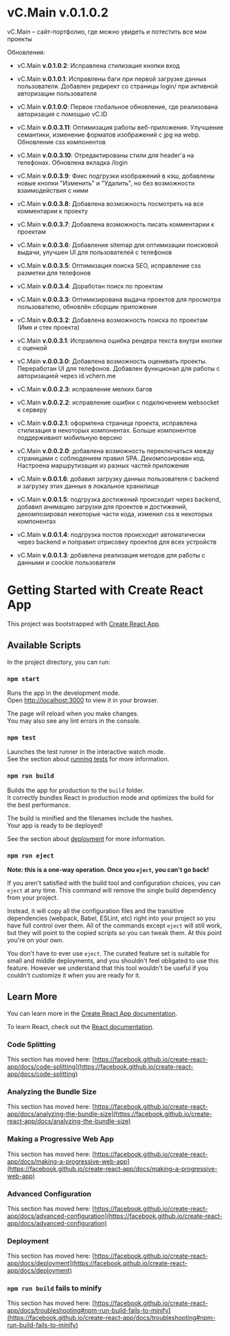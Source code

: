 # vC.Main v.0.1.0.2

vC.Main – сайт-портфолио, где можно увидеть и потестить все мои проекты

Обновления:

- vC.Main **v.0.1.0.2**:
Исправлена стилизация кнопки вход

- vC.Main **v.0.1.0.1**:
Исправлены баги при первой загрузке
данных пользователя. Добавлен редирект
со страницы login/ при активной
авторизации пользователя

- vC.Main **v.0.1.0.0**:
Первое глобальное обновление, где 
реализована авторизация с помощью
vC.ID

- vC.Main **v.0.0.3.11**:
Оптимизация работы веб-приложения.
Улучшение семантики, изменение форматов
изображений с jpg на webp. Обновление
css компонентов

- vC.Main **v.0.0.3.10**:
Отредактированы стили для header'а на 
телефонах. Обновлена вкладка /login

- vC.Main **v.0.0.3.9**:
Фикс подгрузки изображений в кэш, добавлены
новые кнопки "Изменить" и "Удалить", но 
без возможности взаимодействия с ними

- vC.Main **v.0.0.3.8**:
Добавлена возможность посмотреть на все
комментарии к проекту

- vC.Main **v.0.0.3.7**:
Добавлена возможность писать комментарии
к проектам

- vC.Main **v.0.0.3.6**:
Добавление sitemap для оптимизации
поисковой выдачи, улучшен UI для
пользователей с телефонов

- vC.Main **v.0.0.3.5**:
Оптимизация поиска SEO, исправление
css разметки для телефонов

- vC.Main **v.0.0.3.4**:
Доработан поиск по проектам

- vC.Main **v.0.0.3.3**:
Оптимизирована выдача проектов для
просмотра пользователю, обновлён
сборщик приложения

- vC.Main **v.0.0.3.2**:
Добавлена возможность поиска по проектам
(Имя и стек проекта)

- vC.Main **v.0.0.3.1**:
Исправлена ошибка рендера текста
внутри кнопки с оценкой

- vC.Main **v.0.0.3.0**:
Добавлена возможность оценивать проекты.
Переработан UI для телефонов. Добавлен
функционал для работы с авторизацией
через id.vchern.me

- vC.Main **v.0.0.2.3**:
исправление мелких багов

- vC.Main **v.0.0.2.2**:
исправление ошибки с подключением websocket к 
серверу

- vC.Main **v.0.0.2.1**:
оформлена страница проекта, исправлена стилизация
в некоторых компонентах. Больше компонентов 
поддерживают мобильную версию

- vC.Main **v.0.0.2.0**:
добавлена возможность переключаться между страницами
с соблюдением правил SPA. Декомпозирован код.
Настроена маршрутизация из разных частей
приложения

- vC.Main **v.0.0.1.6**:
добавил загрузку данных пользователя с backend и загрузку
этих данных в локальное хранилище 

- vC.Main **v.0.0.1.5**:
подгрузка достижений происходит через backend, добавил анимацию загрузки
для проектов и достижений, декомпозировал некоторые части кода,
изменил css в некоторых компонентах 

- vC.Main **v.0.0.1.4**: подгрузка постов происходит автоматически через backend и поправил 
отрисовку проектов для всех устройств

- vC.Main **v.0.0.1.3**: добавлена реализация методов для работы с данными и coockie пользователя

# Getting Started with Create React App

This project was bootstrapped with [Create React App](https://github.com/facebook/create-react-app).

## Available Scripts

In the project directory, you can run:

### `npm start`

Runs the app in the development mode.\
Open [http://localhost:3000](http://localhost:3000) to view it in your browser.

The page will reload when you make changes.\
You may also see any lint errors in the console.

### `npm test`

Launches the test runner in the interactive watch mode.\
See the section about [running tests](https://facebook.github.io/create-react-app/docs/running-tests) for more information.

### `npm run build`

Builds the app for production to the `build` folder.\
It correctly bundles React in production mode and optimizes the build for the best performance.

The build is minified and the filenames include the hashes.\
Your app is ready to be deployed!

See the section about [deployment](https://facebook.github.io/create-react-app/docs/deployment) for more information.

### `npm run eject`

**Note: this is a one-way operation. Once you `eject`, you can't go back!**

If you aren't satisfied with the build tool and configuration choices, you can `eject` at any time. This command will remove the single build dependency from your project.

Instead, it will copy all the configuration files and the transitive dependencies (webpack, Babel, ESLint, etc) right into your project so you have full control over them. All of the commands except `eject` will still work, but they will point to the copied scripts so you can tweak them. At this point you're on your own.

You don't have to ever use `eject`. The curated feature set is suitable for small and middle deployments, and you shouldn't feel obligated to use this feature. However we understand that this tool wouldn't be useful if you couldn't customize it when you are ready for it.

## Learn More

You can learn more in the [Create React App documentation](https://facebook.github.io/create-react-app/docs/getting-started).

To learn React, check out the [React documentation](https://reactjs.org/).

### Code Splitting

This section has moved here: [https://facebook.github.io/create-react-app/docs/code-splitting](https://facebook.github.io/create-react-app/docs/code-splitting)

### Analyzing the Bundle Size

This section has moved here: [https://facebook.github.io/create-react-app/docs/analyzing-the-bundle-size](https://facebook.github.io/create-react-app/docs/analyzing-the-bundle-size)

### Making a Progressive Web App

This section has moved here: [https://facebook.github.io/create-react-app/docs/making-a-progressive-web-app](https://facebook.github.io/create-react-app/docs/making-a-progressive-web-app)

### Advanced Configuration

This section has moved here: [https://facebook.github.io/create-react-app/docs/advanced-configuration](https://facebook.github.io/create-react-app/docs/advanced-configuration)

### Deployment

This section has moved here: [https://facebook.github.io/create-react-app/docs/deployment](https://facebook.github.io/create-react-app/docs/deployment)

### `npm run build` fails to minify

This section has moved here: [https://facebook.github.io/create-react-app/docs/troubleshooting#npm-run-build-fails-to-minify](https://facebook.github.io/create-react-app/docs/troubleshooting#npm-run-build-fails-to-minify)
